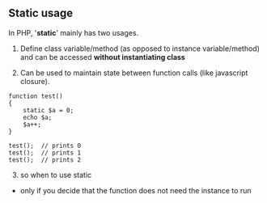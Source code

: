 ## Static usage

In PHP, '**static**' mainly has two usages.

1. Define class variable/method (as opposed to instance variable/method)   
and can be accessed **without instantiating class**

2. Can be used to maintain state between function calls (like javascript closure).
~~~~
function test()
{
    static $a = 0;
    echo $a;
    $a++;
}

test();  // prints 0
test();  // prints 1
test();  // prints 2
~~~~

3. so when to use static
- only if you decide that the function does not need the instance to run

